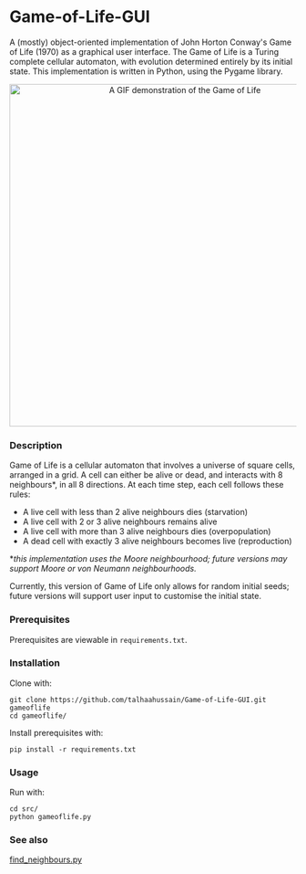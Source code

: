 # Game-of-Life-GUI
A (mostly) object-oriented implementation of John Horton Conway's Game of Life (1970) as a graphical user interface. The Game of Life is a Turing complete cellular automaton, with evolution determined entirely by its initial state. This implementation is written in Python, using the Pygame library.

<p align="center">
  <img src="https://github.com/talhaahussain/Game-of-Life-GUI/blob/main/game.gif" alt="A GIF demonstration of the Game of Life" width=600 height=600>
</p>

### Description

Game of Life is a cellular automaton that involves a universe of square cells, arranged in a grid. A cell can either be alive or dead, and interacts with 8 neighbours*, in all 8 directions. At each time step, each cell follows these rules:

- A live cell with less than 2 alive neighbours dies (starvation)
- A live cell with 2 or 3 alive neighbours remains alive
- A live cell with more than 3 alive neighbours dies (overpopulation)
- A dead cell with exactly 3 alive neighbours becomes live (reproduction)

**this implementation uses the Moore neighbourhood; future versions may support Moore or von Neumann neighbourhoods.*

Currently, this version of Game of Life only allows for random initial seeds; future versions will support user input to customise the initial state.

### Prerequisites

Prerequisites are viewable in `requirements.txt`.

### Installation

Clone with:

```shell
git clone https://github.com/talhaahussain/Game-of-Life-GUI.git gameoflife
cd gameoflife/
```

Install prerequisites with:

```shell
pip install -r requirements.txt
```

### Usage

Run with:

```shell
cd src/
python gameoflife.py
```

### See also

[find_neighbours.py](https://gist.github.com/talhaahussain/133fe1a05242858376341d9401f008bb)
